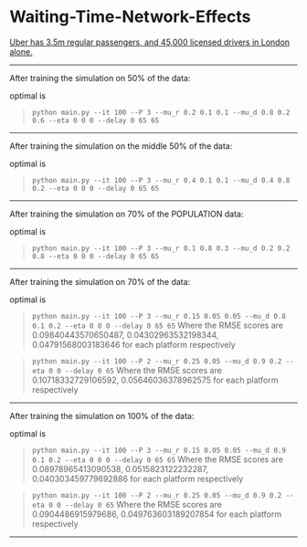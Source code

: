 # Waiting-Time-Network-Effects


[Uber has 3.5m regular passengers, and 45,000 licensed drivers in London
alone.](https://www.ft.com/content/78827b06-0f6a-11ea-a225-db2f231cfeae?accessToken=zwAAAW6nzFMAkc94gnsGD2oR6tOiJdsvIxz-rg.MEUCIDrfHHtCUtkTvk0Q-TynG3BAr4HpGgtd0nYzsOBqrUyqAiEA3KC-UmPZmvEXhd7sNAIRT69TlKnExRU011ApbzLB2fo&sharetype=gift?token=c4079894-3bb0-4a18-9bd6-28c637fc418c)

---

After training the simulation on 50% of the data:

optimal is
> `python main.py --it 100 --P 3 --mu_r 0.2 0.1 0.1 --mu_d 0.8 0.2 0.6 --eta 0 0 0 --delay 0 65 65`

---

After training the simulation on the middle 50% of the data:

optimal is
> `python main.py --it 100 --P 3 --mu_r 0.4 0.1 0.1 --mu_d 0.4 0.8 0.2 --eta 0 0 0 --delay 0 65 65`

--- 

After training the simulation on 70% of the POPULATION data:

optimal is
> `python main.py --it 100 --P 3 --mu_r 0.1 0.8 0.3 --mu_d 0.2 0.2 0.8 --eta 0 0 0 --delay 0 65 65`

---

After training the simulation on 70% of the data:

optimal is
> `python main.py --it 100 --P 3 --mu_r 0.15 0.05 0.05 --mu_d 0.8 0.1 0.2 --eta 0 0 0 --delay 0 65 65`
Where the RMSE scores are 0.09840443570650487, 0.04302963532198344, 0.04791568003183646 for each platform respectively

> `python main.py --it 100 --P 2 --mu_r 0.25 0.05 --mu_d 0.9 0.2 --eta 0 0 --delay 0 65`
Where the RMSE scores are 0.10718332729106592, 0.05646036378962575 for each platform respectively

---

After training the simulation on 100% of the data:

optimal is 
> `python main.py --it 100 --P 3 --mu_r 0.15 0.05 0.05 --mu_d 0.9 0.1 0.2 --eta 0 0 0 --delay 0 65 65`
Where the RMSE scores are 0.08978965413090538, 0.0515823122232287, 0.040303459779692886 for each platform respectively

> `python main.py --it 100 --P 2 --mu_r 0.25 0.05 --mu_d 0.9 0.2 --eta 0 0 --delay 0 65`
Where the RMSE scores are 0.0904486915979686, 0.049763603189207854 for each platform respectively

---
